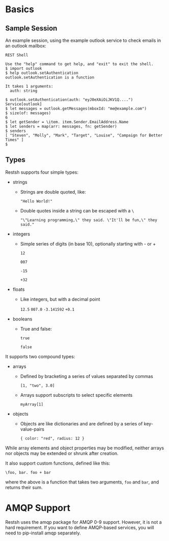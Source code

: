 # Basics

## Sample Session

An example session, using the example outlook service to check emails in an outlook mailbox:

```
REST Shell 
 
Use the "help" command to get help, and "exit" to exit the shell. 
$ import outlook
$ help outlook.setAuthentication
outlook.setAuthentication is a function 
 
It takes 1 arguments: 
  auth: string 
 
$ outlook.setAuthentication(auth: "eyJ0eXAiOiJKV1Q....")
Service[outlook]
$ let messages = outlook.getMessages(mboxId: "me@example.com")
$ size(of: messages)
6
$ let getSender = \item. item.Sender.EmailAddress.Name
$ let senders = map(arr: messages, fn: getSender)
$ senders
[ "Steven", "Molly", "Mark", "Target", "Louise", "Campaign for Better Times" ]
$
```


## Types

Restsh supports four simple types:

* strings

	* Strings are double quoted, like:
	
		`"Hello World!"`
	
	* Double quotes inside a string can be escaped with a `\`
	
		`"\"Learning programming,\" they said. \"It'll be fun,\" they said."`

* integers
	* Simple series of digits (in base 10), optionally starting with - or +

		`12`

		`007`

		`-15`

		`+32`

* floats
	
	* Like integers, but with a decimal point
	
		`12.5`
		`007.0`
		`-3.141592`
		`+0.1`
* booleans

	* True and false:
	
		`true`

		`false`

It supports two compound types:

* arrays

	* Defined by bracketing a series of values separated by commas
	
		`[1, "two", 3.0]`

	* Arrays support subscripts to select specific elements
	
		`myArray[1]`

* objects

	* Objects are like dictionaries and are defined by a series of key-value-pairs
	
		`{ color: "red", radius: 12 }`

While array elements and object properties may be modified, neither arrays nor
objects may be extended or shrunk after creation.

It also support custom functions, defined like this:

	\foo, bar. foo + bar

where the above is a function that takes two arguments, `foo` and `bar`, and returns their sum.


# AMQP Support

Restsh uses the amqp package for AMQP 0-9 support. However, it is not a hard
requirement. If you want to define AMQP-based services, you will need to
pip-install amqp separately.
